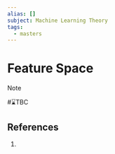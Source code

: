 ```yaml
---
alias: []
subject: Machine Learning Theory
tags:
  - masters
---
```

# Feature Space

>[!note]
> #⌛TBC 

## References
1. 